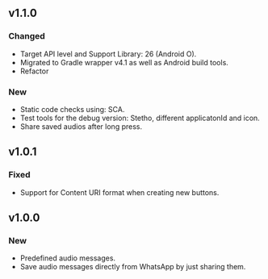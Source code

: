 ## v1.1.0
### Changed
- Target API level and Support Library: 26 (Android O).
- Migrated to Gradle wrapper v4.1 as well as Android build tools.
- Refactor

### New
- Static code checks using: SCA.
- Test tools for the debug version: Stetho, different applicatonId and icon.
- Share saved audios after long press.

## v1.0.1

### Fixed
- Support for Content URI format when creating new buttons.

## v1.0.0
### New
- Predefined audio messages.
- Save audio messages directly from WhatsApp by just sharing them.
